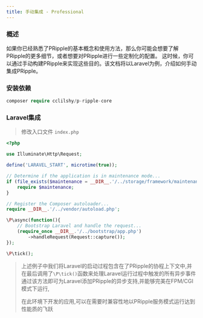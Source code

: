 ```yaml
---
title: 手动集成 - Professional
---
```


### 概述

如果你已经熟悉了PRipple的基本概念和使用方法，那么你可能会想要了解PRipple的更多细节，或者想要对PRipple进行一些定制化的配置。
这时候，你可以通过手动构建PRipple来实现这些目的。该文档将以Laravel为例，介绍如何手动集成PRipple。

### 安装依赖

```php
composer require cclilshy/p-ripple-core
```

### Laravel集成

> 修改入口文件 `index.php`

```php
<?php

use Illuminate\Http\Request;

define('LARAVEL_START', microtime(true));

// Determine if the application is in maintenance mode...
if (file_exists($maintenance = __DIR__.'/../storage/framework/maintenance.php')) {
    require $maintenance;
}

// Register the Composer autoloader...
require __DIR__.'/../vendor/autoload.php';

\P\async(function(){
    // Bootstrap Laravel and handle the request...
    (require_once __DIR__.'/../bootstrap/app.php')
        ->handleRequest(Request::capture());
});

\P\tick();
```

> 上述例子中我们将Laravel的启动过程包含在了PRipple的协程上下文中,并在最后调用了`\P\tick()`函数来处理Laravel运行过程中触发的所有异步事件
> 通过该方法即可为Laravel添加PRipple的异步支持,并能够完美在FPM/CGI模式下运行,
>
> 在此环境下开发的应用,可以在需要时兼容性地以PRipple服务模式运行达到性能质的飞跃
